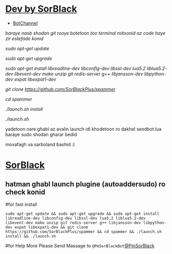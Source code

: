 # [Dev by SorBlack](https://t.me/SorBlack)

* [BotChannel](https://telegram.me/PrimeTeam)

*baraye nasb shodan git rooye botetoon too terminal mitoonid az code haye zir estefade konid*

*sudo apt-get update*

*sudo apt-get upgrade*

*sudo apt-get install libreadline-dev libconfig-dev libssl-dev lua5.2 liblua5.2-dev libevent-dev make unzip git redis-server g++ libjansson-dev libpython-dev expat libexpat1-dev*

*git clone https://github.com/SorBlackPlus/spammer*

*cd spammer*

*./launch.sh install*

*./launch.sh*

yadetoon nare ghabl az avalin launch idi khodetoon ro dakhel seedbot.lua baraye sudo shodan gharar bedid

movafagh va sarboland bashid :)

# [SorBlack](telegram.me/SorBlack)

hatman ghabl launch plugine (autoaddersudo) ro check konid
-------------------------
#for fast install
```
sudo apt-get update && sudo apt-get upgrade && sudo apt-get install libreadline-dev libconfig-dev libssl-dev lua5.2 liblua5.2-dev libevent-dev make unzip git redis-server g++ libjansson-dev libpython-dev expat libexpat1-dev && git clone https://github.com/SorBlackPlus/spammer && cd spammer && ./launch.sh install && ./launch.sh
```

#for Help More Please Send Massage to `@PmSorBlackBot`[@PmSorBlack](Https://t.me/PmsorBlackbot)
